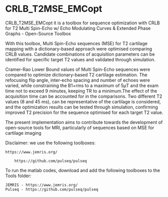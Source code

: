 # CRLB_T2MSE_EMCopt
CRLB_T2MSE_EMCopt it is a toolbox for sequence optimization with CRLB for T2 Multi Spin-Echo w/ Echo Modulating Curves &amp; Extended Phase Graphs - Open-Source Toolbox

With this toolbox, Multi Spin-Echo sequences (MSE) for T2 cartilage mapping with a dictionary-based approach were optimised comparing 
CRLB values. Candidate combinations of acquisition parameters can be identified for specific target T2 values
and validated through simulation.

Cramer-Rao Lower Bound values of Multi Spin-Echo sequences were compared to optimize dictionary-based T2 cartilage estimation. The refocusing flip angle,
inter-echo spacing and number of echoes were varied, while constraining the B1+rms to a maximum of 5μT and the exam time not to exceed 9 minutes,
keeping TR to a minimum.The effect of the acquisition time can be accounted for in the comparisons. Two different T2 values (8 and 45 ms), can be
representative of the cartilage is considered, and the optimization results can be tested through simulation, confirming improved T2 precision
for the sequence optimised for each target T2 value.

The present implementation aims to contribute towards the development of open-source tools for MRI, particularly of sequences based on MSE for cartilage imaging

Disclaimer: we use the following toolboxes:

   	https://www.jemris.org/

    	https://github.com/pulseq/pulseq

		

To run the matlab codes, download and add the following toolboxes to the Tools folder:

    JEMRIS - https://www.jemris.org/
    Pulseq - https://github.com/pulseq/pulseq
